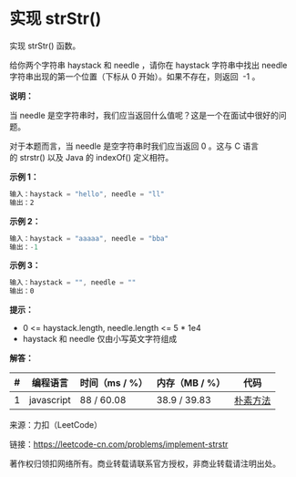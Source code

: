 # 实现 strStr()

实现 strStr() 函数。

给你两个字符串 haystack 和 needle ，请你在 haystack 字符串中找出 needle 字符串出现的第一个位置（下标从 0 开始）。如果不存在，则返回  -1 。

**说明：**

当 needle 是空字符串时，我们应当返回什么值呢？这是一个在面试中很好的问题。

对于本题而言，当 needle 是空字符串时我们应当返回 0 。这与 C 语言的 strstr() 以及 Java 的 indexOf() 定义相符。

**示例 1：**

``` javascript
输入：haystack = "hello", needle = "ll"
输出：2
```

**示例 2：**

``` javascript
输入：haystack = "aaaaa", needle = "bba"
输出：-1
```

**示例 3：**

``` javascript
输入：haystack = "", needle = ""
输出：0
```

**提示：**

- 0 <= haystack.length, needle.length <= 5 * 1e4
- haystack 和 needle 仅由小写英文字符组成

**解答：**

**#**|**编程语言**|**时间（ms / %）**|**内存（MB / %）**|**代码**
--|--|--|--|--
1|javascript|88 / 60.08|38.9 / 39.83|[朴素方法](./javascript/ac_v1.js)

来源：力扣（LeetCode）

链接：https://leetcode-cn.com/problems/implement-strstr

著作权归领扣网络所有。商业转载请联系官方授权，非商业转载请注明出处。
